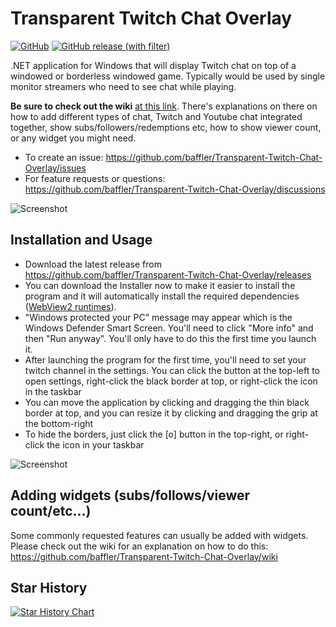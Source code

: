 # Transparent Twitch Chat Overlay
[![GitHub](https://img.shields.io/github/license/baffler/Transparent-Twitch-Chat-Overlay)](https://raw.githubusercontent.com/baffler/Transparent-Twitch-Chat-Overlay/master/LICENSE)
[![GitHub release (with filter)](https://img.shields.io/github/v/release/baffler/Transparent-Twitch-Chat-Overlay)](https://github.com/baffler/Transparent-Twitch-Chat-Overlay/releases)

.NET application for Windows that will display Twitch chat on top of a windowed or borderless windowed game. Typically would be used by single monitor streamers who need to see chat while playing.

**Be sure to check out the wiki** [at this link](https://github.com/baffler/Transparent-Twitch-Chat-Overlay/wiki). There's explanations on there on how to add different types of chat, Twitch and Youtube chat integrated together, show subs/followers/redemptions etc, how to show viewer count, or any widget you might need.

* To create an issue: https://github.com/baffler/Transparent-Twitch-Chat-Overlay/issues
* For feature requests or questions: https://github.com/baffler/Transparent-Twitch-Chat-Overlay/discussions

![Screenshot](https://i.imgur.com/keN4f9F.jpg)

## Installation and Usage
* Download the latest release from https://github.com/baffler/Transparent-Twitch-Chat-Overlay/releases
* You can download the Installer now to make it easier to install the program and it will automatically install the required dependencies ([WebView2 runtimes](https://go.microsoft.com/fwlink/p/?LinkId=2124703)).
* "Windows protected your PC" message may appear which is the Windows Defender Smart Screen. You'll need to click "More info" and then "Run anyway". You'll only have to do this the first time you launch it.
* After launching the program for the first time, you'll need to set your twitch channel in the settings. You can click the button at the top-left to open settings, right-click the black border at top, or right-click the icon in the taskbar
* You can move the application by clicking and dragging the thin black border at top, and you can resize it by clicking and dragging the grip at the bottom-right
* To hide the borders, just click the [o] button in the top-right, or right-click the icon in your taskbar

![Screenshot](https://i.imgur.com/B3SDcrk.png)

## Adding widgets (subs/follows/viewer count/etc...)
Some commonly requested features can usually be added with widgets. Please check out the wiki for an explanation on how to do this: https://github.com/baffler/Transparent-Twitch-Chat-Overlay/wiki

## Star History

<a href="https://star-history.com/#baffler/Transparent-Twitch-Chat-Overlay&Date">
 <picture>
   <source media="(prefers-color-scheme: dark)" srcset="https://api.star-history.com/svg?repos=baffler/Transparent-Twitch-Chat-Overlay&type=Date&theme=dark" />
   <source media="(prefers-color-scheme: light)" srcset="https://api.star-history.com/svg?repos=baffler/Transparent-Twitch-Chat-Overlay&type=Date" />
   <img alt="Star History Chart" src="https://api.star-history.com/svg?repos=baffler/Transparent-Twitch-Chat-Overlay&type=Date" />
 </picture>
</a>